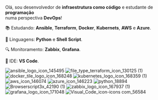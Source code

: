 Olá, sou desenvolvedor de **infraestrutura como código** e estudante de **programação**   
numa perspectiva **DevOps**!                                                      

:books: Estudando: **Ansible**, **Terraform**, **Docker**, **Kubernets**, **AWS** e **Azure**.              

:snake: Linguagens: **Python** e **Shell Script**.

:mag: Monitoramento: **Zabbix**, **Grafana**.

:signal_strength: IDE: **VS Code**.






![ansible_logo_icon_145495](https://user-images.githubusercontent.com/31419145/163694263-271d024d-48b6-4e01-b30c-5df0630bd341.png) ![file_type_terraform_icon_130125 (1)](https://user-images.githubusercontent.com/31419145/163695170-9c7d96aa-c6a0-491a-b440-a0d43e6b6f18.png) ![docker_tile_logo_icon_168248](https://user-images.githubusercontent.com/31419145/163695188-88ffcc09-e81a-4327-a336-8550f6ca2e8c.png) ![kubernetes_logo_icon_168359 (1)](https://user-images.githubusercontent.com/31419145/163695209-09cdc154-5393-4378-8f8f-93decf40f35f.png) ![aws_icon_146074](https://user-images.githubusercontent.com/31419145/163695223-d4559f84-ce75-4537-9723-5bec29bccd77.png) ![azure_icon_146223](https://user-images.githubusercontent.com/31419145/163695243-dade86a2-f4d5-4852-9443-3229d716c10c.png)
![python_18894](https://user-images.githubusercontent.com/31419145/163695250-03292356-a783-461d-89a0-a474981cd296.png) ![Browserscript3x_42190 (1)](https://user-images.githubusercontent.com/31419145/163695321-4df67c9a-2b10-47e3-9140-46caf7619698.png) ![zabbix_logo_icon_167937 (1)](https://user-images.githubusercontent.com/31419145/163695334-b5cc8b47-3818-47bd-900b-c81c594d3c3c.png) ![grafana_logo_icon_171048](https://user-images.githubusercontent.com/31419145/163695348-9e00d9f1-0815-4244-b72d-1b7b36b79a8a.png) ![Visual_Code_icon-icons com_56584](https://user-images.githubusercontent.com/31419145/163695445-25d8a346-619b-4b48-9b4c-5563dc811284.png)
